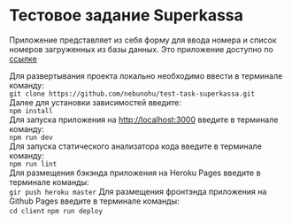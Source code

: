 # Тестовое задание Superkassa

Приложение представляет из себя форму для ввода номера и список номеров загруженных из базы данных. 
Это приложение доступно по [ссылке](https://nebunohu.github.io/test-task-superkassa/)

Для развертывания проекта локально необходимо ввести в терминале команду:<br>
`git clone https://github.com/nebunohu/test-task-superkassa.git`<br>
Далее для установки зависимостей введите:<br>
`npm install`<br>
Для запуска приложения на [http://localhost:3000](http://localhost:3000) введите в терминале команду:<br>
`npm run dev`<br>
Для запуска статического анализатора кода введите в терминале команду:<br>
`npm run lint`<br>
Для размещения бэкэнда приложения на Heroku Pages введите в терминале команды:<br>
`gir push heroku master`
Для размещения фронтэнда приложения на Github Pages введите в терминале команды:<br>
`cd client`
`npm run deploy`
